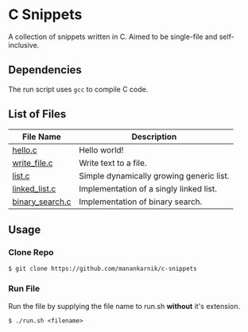 # C Snippets

A collection of snippets written in C. Aimed to be single-file and self-inclusive.

## Dependencies

The run script uses `gcc` to compile C code.

## List of Files

| File Name                          | Description                              |
| ---------------------------------- | ---------------------------------------- |
| [hello.c](hello.c)                 | Hello world!                             |
| [write_file.c](write_file.c)       | Write text to a file.                    |
| [list.c](list.c)                   | Simple dynamically growing generic list. |
| [linked_list.c](linked_list.c)     | Implementation of a singly linked list.  |
| [binary_search.c](binary_search.c) | Implementation of binary search.         |

## Usage

### Clone Repo

```console
$ git clone https://github.com/manankarnik/c-snippets
```

### Run File

Run the file by supplying the file name to run.sh **without** it's extension.

```console
$ ./run.sh <filename>
```
